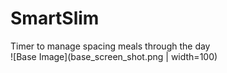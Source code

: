 # SmartSlim
Timer to manage spacing meals through the day
<br/>
![Base Image](base_screen_shot.png | width=100)
